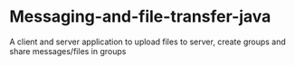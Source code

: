 # Messaging-and-file-transfer-java
A client and server application to upload files to server, create groups and share messages/files in groups
